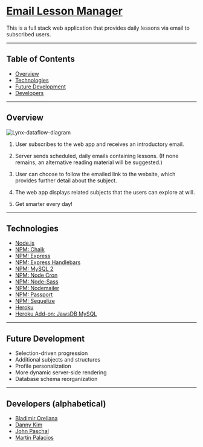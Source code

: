 # [Email Lesson Manager](https://immense-ridge-78589.herokuapp.com/)

This is a full stack web application that provides daily lessons via email to subscribed users.

---

## Table of Contents

- [Overview](#overview)
- [Technologies](#technologies)
- [Future Development](#future)
- [Developers](#team)

---

## Overview

![Lynx-dataflow-diagram](./public/styles/lynx-DFD.svg)

1. User subscribes to the web app and receives an introductory email.

2. Server sends scheduled, daily emails containing lessons. (If none remains, an alternative reading material will be suggested.)

3. User can choose to follow the emailed link to the website, which provides further detail about the subject.

4. The web app displays related subjects that the users can explore at will.

5. Get smarter every day!

---

## Technologies

- [Node.js](https://nodejs.org/en/)
- [NPM: Chalk](https://www.npmjs.com/package/chalk)
- [NPM: Express](https://www.npmjs.com/package/express)
- [NPM: Express Handlebars](https://www.npmjs.com/package/express-handlebars)
- [NPM: MySQL 2](https://www.npmjs.com/package/mysql2)
- [NPM: Node Cron](https://www.npmjs.com/package/node-cron)
- [NPM: Node-Sass](https://www.npmjs.com/package/node-sass)
- [NPM: Nodemailer](https://www.npmjs.com/package/nodemailer)
- [NPM: Passport](https://www.npmjs.com/package/passport)
- [NPM: Sequelize](https://www.npmjs.com/package/sequelize)
- [Heroku](https://heroku.com)
- [Heroku Add-on: JawsDB MySQL](https://elements.heroku.com/addons/jawsdb)

---

## Future Development

- Selection-driven progression
- Additional subjects and structures
- Profile personalization
- More dynamic server-side rendering
- Database schema reorganization

---

## Developers (alphabetical)

- [Bladimir Orellana](https://github.com/BladimirOrellana)
- [Danny Kim](https://github.com/danninemx)
- [John Paschal](https://github.com/patrickjpaschal)
- [Martin Palacios](https://github.com/martinapalacios)

